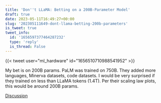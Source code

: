 ```yaml
---
title: 'Don''t LLaMA: Betting on a 200B-Parameter Model'
draft: true
date: 2023-05-11T16:49:27+00:00
slug: '202305111649-dont-llama-betting-200b-parameters'
is_tweet: true
tweet_info:
  id: '1656597377464287232'
  type: 'reply'
  is_thread: False
---
```




{{< tweet user="ml_hardware" id="1656510710988541952" >}}

My bet is on 200B params. PaLM was trained on 750B. They added more languages, Minerva datasets, code datasets. I would be very surprised if they trained on less than LLaMA tokens (1.4T). Per their scaling law plots, this would be around 200B params.

[Discussion](https://x.com/sytelus/status/1656597377464287232)
